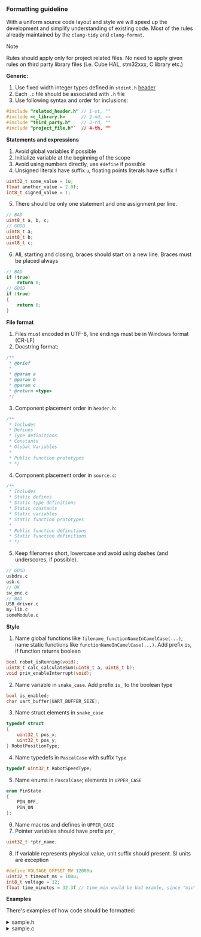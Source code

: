 ### Formatting guideline

With a uniform source code layout and style we will speed up the development and simplify understanding of existing code. Most of the rules already maintained by the `clang-tidy` and `clang-format`.<br>

> [!NOTE]  
> Rules should apply only for project related files. No need to apply given rules on third party library files (i.e. Cube HAL, stm32xxx, C library etc.)

**Generic:**

1. Use fixed width integer types defined in `stdint.h` [header](https://en.cppreference.com/w/c/types/integer)
2. Each `.c` file should be associated with `.h` file
3. Use following syntax and order for inclusions:
```cpp
#include "related_header.h" // 1-st, ""
#include <c_library.h>      // 2-nd, <>
#include "third_party.h"    // 3-rd, ""
#include "project_file.h"`  // 4-th, ""
```

**Statements and expressions** 

1. Avoid global variables if possible
2. Initialize variable at the beginning of the scope
3. Avoid using numbers directly, use `#define` if possible
4. Unsigned literals have suffix `u`, floating points literals have suffix `f`
```cpp
uint32_t some_value = 1u;
float another_value = 2.0f;
int8_t signed_value = 1;
```
5. There should be only one statement and one assignment per line.
```cpp
// BAD
uint8_t a, b, c;
// GOOD
uint8_t a;
uint8_t b;
uint8_t c;
```
6. All, starting and closing, braces should start on a new line. Braces must be placed always
```cpp
// BAD
if (true)
    return 0;
// GOOD
if (true)
{
    return 0;
}
```

**File format**

1. Files must encoded in UTF-8, line endings must be in Windows format (CR-LF)
2. Docstring format:
```cpp
/**
 * @brief 
 * 
 * @param a
 * @param b
 * @param c
 * @return <type>
 */
```
3. Component placement order in `header.h`:
```cpp
/**
 * Includes
 * Defines
 * Type definitions
 * Constants
 * Global Variables
 * 
 * Public function prototypes
 * */
```
4. Component placement order in `source.c`:
```cpp
/**
 * Includes
 * Static defines
 * Static type definitions
 * Static constants
 * Static variables
 * Static function prototypes
 * 
 * Public function definitions
 * Static function definitions
 * */
```
5. Keep filenames short, lowercase and avoid using dashes (and underscores, if possible). 
```cpp
// GOOD
usbdrv.c
usb.c
// OK
sw_enc.c
// BAD
USB_driver.c
my-lib.c
someModule.c
```

**Style**

1. Name global functions like `filename_functionNameInCamelCase(...)`; name static functions like `functionNameInCamelCase(...)`. Add prefix `is`, if function returns boolean
```cpp
bool robot_isRunning(void);
uint8_t calc_calculateSum(uint8_t a, uint8_t b);
void priv_enableInterrupt(void);
```
2. Name variable in `snake_case`. Add prefix `is_` to the boolean type
```cpp
bool is_enabled;
char uart_buffer[UART_BUFFER_SIZE];
```
3. Name struct elements in `snake_case`
```cpp
typedef struct
{
    uint32_t pos_x;
    uint32_t pos_y;
} RobotPositionType;
```
4. Name typedefs in `PascalCase` with suffix `Type`
```cpp
typedef uint32_t RobotSpeedType;
```
5. Name enums in `PascalCase`; elements in `UPPER_CASE`
```cpp
enum PinState
{
    PIN_OFF,
    PIN_ON
};
``` 
6. Name macros and defines in `UPPER_CASE`
7. Pointer variables should have prefix `ptr_` 
```cpp
uint32_t *ptr_name;
```
8. If variable represents physical value, unit suffix should present. SI units are exception
```cpp
#define VOLTAGE_OFFSET_MV 12000u
uint32_t timeout_ms = 100u;
int8_t voltage = 12;
float time_minutes = 32.3f // time_min would be bad examle, since "min" could be confused with minimum
```

**Examples**

There's examples of how code should be formatted:
<details>
  <summary>sample.h</summary>
  
```cpp
// To be filled
```
</details>

<details>
  <summary>sample.c</summary>
  
```cpp
// To be filled
```
</details>
